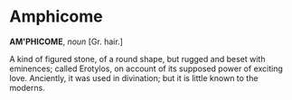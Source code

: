 # Amphicome

**AM'PHICOME**, _noun_ \[Gr. hair.\]

A kind of figured stone, of a round shape, but rugged and beset with eminences; called Erotylos, on account of its supposed power of exciting love. Anciently, it was used in divination; but it is little known to the moderns.